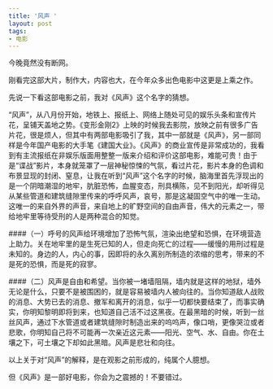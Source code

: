 ```yaml
---
title: '风声 '
layout: post
tags:
- 电影
---
```

今晚竟然没有断网。  
  
刚看完这部大片，制作大，内容也大，在今年众多出色电影中这更是上乘之作。  
  
先说一下看这部电影之前，我对《风声》这个名字的猜想。  
  
“风声”，从八月份开始，地铁上、报纸上、网络上随处可见的娱乐头条和宣传片花，呈铺天盖地之势。《变形金刚2》上映的时候我去影院，放映之前有很多广告片花，很是烦人，但其中有两部电影吸引了我，其中一部就是《风声》，另一部同样是今年国产电影的大手笔《建国大业》。《风声》的商业宣传是非常成功的，我看到有主流报纸在非娱乐版面用整整一版来介绍和评价这部电影，难能可贵！由于是“谍战”影片，本身就笼罩了一层神秘惊悚的气氛，看过片花，影片本身的色调和布景显现的封闭、窒息，让我在听到“风声”这个名字的时候，脑海里首先浮现出的是一个阴暗潮湿的地牢，肮脏恐怖，血腥变态，刑具横陈，见不到阳光，却听得见从某些管道和建筑缝隙里传来的呼呼风声，哀号，那是这凝固空气中的唯一生动。这唯一的来自外界的声音，来自地上的旷野空间的自由声音，伟大的元素之一，带给地牢里等待受刑的人是两种混合的知觉。  
  
####（一）呼号的风声给环境增加了恐怖气氛，渲染出绝望和恐惧，在环境营造上助力。关在地牢里的是生死已知的人，但走向死亡的过程——缓慢的用刑过程是未知的。身边的人，内心的事，因即将的永久离别所制造的浓缩的思考，带来的不是死的恐惧，而是死的寂寥。   
  
####（二）风声是自由和希望。当你被一堵墙阻隔，墙内就是这样的地狱，墙外无论是什么，只要不是被围困的，就是容易被墙内人被向往的。当你知道敌人战败的消息、大势已去的消息、撤军和离开的消息，似乎一切都快要结束了，而事实确实，你明知黎明即将到来，也知道自己活不过这黑夜。在最黑暗的时候，听到一丝丝风声，通过下水管道或者建筑缝隙时制造出来的呜呜声，像口哨，更像哭泣或者悲歌，你明知自己将不可能再一次亲近这元素——阳光、空气、水、自由。你在土壤之下，可土壤之下却如此黑暗。风声是悲壮和向往。  
  
以上关于对“风声”的解释，是在观影之前形成的，纯属个人臆想。  
  
但《风声》是一部好电影，你会为之震撼的！不要错过。  
  
